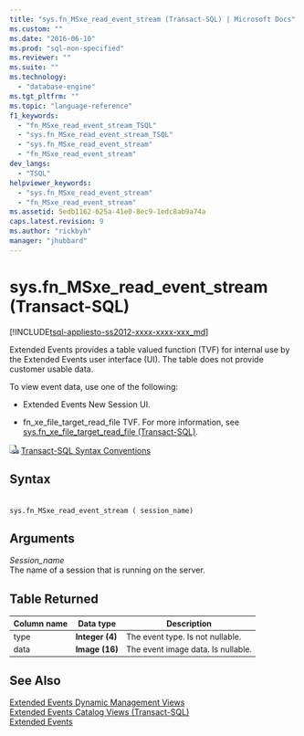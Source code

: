 ```yaml
---
title: "sys.fn_MSxe_read_event_stream (Transact-SQL) | Microsoft Docs"
ms.custom: ""
ms.date: "2016-06-10"
ms.prod: "sql-non-specified"
ms.reviewer: ""
ms.suite: ""
ms.technology: 
  - "database-engine"
ms.tgt_pltfrm: ""
ms.topic: "language-reference"
f1_keywords: 
  - "fn_MSxe_read_event_stream_TSQL"
  - "sys.fn_MSxe_read_event_stream_TSQL"
  - "sys.fn_MSxe_read_event_stream"
  - "fn_MSxe_read_event_stream"
dev_langs: 
  - "TSQL"
helpviewer_keywords: 
  - "sys.fn_MSxe_read_event_stream"
  - "fn_MSxe_read_event_stream"
ms.assetid: 5edb1162-625a-41e0-8ec9-1edc8ab9a74a
caps.latest.revision: 9
ms.author: "rickbyh"
manager: "jhubbard"
---
```

# sys.fn_MSxe_read_event_stream (Transact-SQL)
[!INCLUDE[tsql-appliesto-ss2012-xxxx-xxxx-xxx_md](../../../a9retired/includes/tsql-appliesto-ss2012-xxxx-xxxx-xxx-md.md)]

  Extended Events provides a table valued function (TVF) for internal use by the Extended Events user interface (UI). The table does not provide customer usable data.  
  
 To view event data, use one of the following:  
  
-   Extended Events New Session UI.  
  
-   fn_xe_file_target_read_file TVF. For more information, see [sys.fn_xe_file_target_read_file &#40;Transact-SQL&#41;](../../../relational-databases/reference/system-functions/sys.fn-xe-file-target-read-file-transact-sql.md).  
  
  
 ![Topic link icon](../../../a9notintoc/media/topic-link.gif "Topic link icon") [Transact-SQL Syntax Conventions](../../../t-sql/language-elements/transact-sql-syntax-conventions-transact-sql.md)  
  
## Syntax  
  
```  
  
sys.fn_MSxe_read_event_stream ( session_name)  
```  
  
## Arguments  
 *Session_name*  
 The name of a session that is running on the server.  
  
## Table Returned  
  
|Column name|Data type|Description|  
|-----------------|---------------|-----------------|  
|type|**Integer (4)**|The event type. Is not nullable.|  
|data|**Image (16)**|The event image data. Is nullable.|  
  
## See Also  
 [Extended Events Dynamic Management Views](../../../relational-databases/reference/system-dynamic-management-views/extended-events-dynamic-management-views.md)   
 [Extended Events Catalog Views &#40;Transact-SQL&#41;](../../../relational-databases/reference/system-catalog-views/extended-events-catalog-views-transact-sql.md)   
 [Extended Events](../../../relational-databases/extended-events/extended-events.md)  
  
  